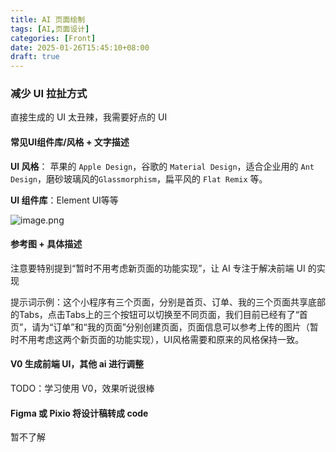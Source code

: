 ```yaml
---
title: AI 页面绘制
tags: [AI,页面设计]
categories: [Front]
date: 2025-01-26T15:45:10+08:00
draft: true
---
```

### 减少 UI 拉扯方式

直接生成的 UI 太丑辣，我需要好点的 UI

#### 常见UI组件库/风格 + 文字描述

**UI 风格**： 苹果的 `Apple Design`，谷歌的 `Material Design`，适合企业用的 `Ant Design`，磨砂玻璃风的`Glassmorphism`，扁平风的 `Flat Remix` 等。

**UI 组件库**：Element UI等等

![image.png](https://img.simi.host/20250126163118.png)

#### 参考图 + 具体描述

注意要特别提到“暂时不用考虑新页面的功能实现”，让 AI 专注于解决前端 UI 的实现

提示词示例：这个小程序有三个页面，分别是首页、订单、我的三个页面共享底部的Tabs，点击Tabs上的三个按钮可以切换至不同页面，我们目前已经有了“首页”，请为“订单”和“我的页面”分别创建页面，页面信息可以参考上传的图片（暂时不用考虑这两个新页面的功能实现），UI风格需要和原来的风格保持一致。

#### V0 生成前端 UI，其他 ai 进行调整

TODO：学习使用 V0，效果听说很棒

#### Figma 或 Pixio 将设计稿转成 code

暂不了解

